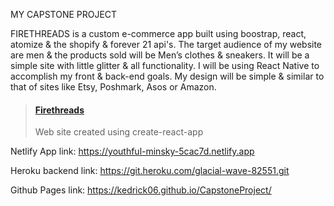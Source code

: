 MY CAPSTONE PROJECT


FIRETHREADS is a custom e-commerce app built using boostrap, react, atomize & the shopify & forever 21 api's. 
The target audience of my website are men & the products sold will be Men’s clothes & sneakers. 
It will be a simple site with little glitter & all functionality. 
I will be using React Native to accomplish my front & back-end goals. 
My design will be simple & similar to that of sites like Etsy, Poshmark, Asos or Amazon. 

<blockquote class="embedly-card"><h4><a href="https://youthful-minsky-5cac7d.netlify.app">Firethreads</a></h4><p>Web site created using create-react-app</p></blockquote>
<script async src="//cdn.embedly.com/widgets/platform.js" charset="UTF-8"></script>



Netlify App link: https://youthful-minsky-5cac7d.netlify.app

Heroku backend link: https://git.heroku.com/glacial-wave-82551.git

Github Pages link: https://kedrick06.github.io/CapstoneProject/
